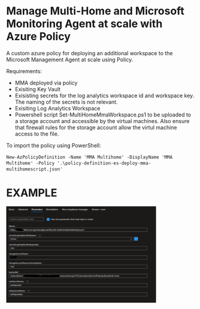 # Manage Multi-Home and Microsoft Monitoring Agent at scale with Azure Policy #

A custom azure policy for deploying an additional workspace to the Microsoft Management Agent at scale using Policy.

Requirements:
- MMA deployed via policy
- Exisiting Key Vault
- Exisisting secrets for the log analytics workspace id and workspace key. The naming of the secrets is not relevant.
- Exisiting Log Analytics Workspace
- Powershell script Set-MultiHomeMmaWorkspace.ps1 to be uploaded to a storage account and accessible by the virtual machines. Also ensure that firewall rules for the storage account allow the virtul machine access to the file.

To import the policy using PowerShell:

```plaintext
New-AzPolicyDefinition -Name 'MMA Multihome' -DisplayName 'MMA Multihome' -Policy '.\policy-definition-es-deploy-mma-multihomescript.json'
```

# EXAMPLE #

<img align="left" src="https://github.com/mikedzikowski/AzurePolicies/blob/main/MMA/policymma.png" alt="policy example" width=400px />